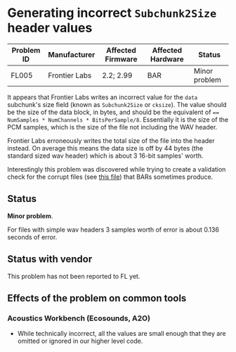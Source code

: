 # Generating incorrect `Subchunk2Size` header values

|Problem ID | Manufacturer | Affected Firmware| Affected Hardware | Status              |
|-----------|--------------|------------------|--------------------|---------------------|
|FL005         |Frontier Labs |    2.2; 2.99           |  BAR |   Minor problem     |

It appears that Frontier Labs writes an incorrect value for the `data` subchunk's
size field (known as `Subchunk2Size` or `cksize`). The value should be the size
of the data block, in bytes, and should be the equivalent of
`== NumSamples * NumChannels * BitsPerSample/8`. Essentially it is the size of
the PCM samples, which is the size of the file not including the WAV header.

Frontier Labs erroneously writes the total size of the file into the header
instead. On average this means the data size is off by 44 bytes (the standard
sized wav header) which is about 3 16-bit samples' worth.

Interestingly this problem was discovered while trying to create a validation
check for the corrupt files (see [this file](./GeneratingCorruptFiles.md)) that BARs sometimes produce.

## Status
**Minor problem**. 

For files with simple wav headers 3 samples worth of error is
about 0.136 seconds of error.

## Status with vendor

This problem has not been reported to FL yet.

## Effects of the problem on common tools
### Acoustics Workbench (Ecosounds, A2O)

-   While technically incorrect, all the values are small enough that they
    are omitted or ignored in our higher level code.

